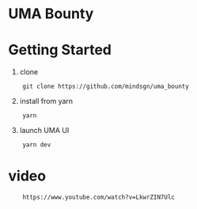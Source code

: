 # UMA Bounty

# Getting Started

1. clone
```
    git clone https://github.com/mindsgn/uma_bounty
```

2. install from yarn
```
    yarn
```

3. launch UMA UI
```
    yarn dev
```

# video
```
    https://www.youtube.com/watch?v=LkwrZIN7Ulc
```
